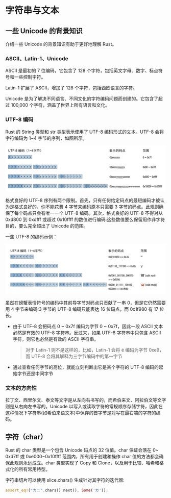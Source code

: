 # 字符串与文本

## 一些 Unicode 的背景知识

介绍一些 Unicode 的背景知识有助于更好地理解 Rust。

### ASCII、Latin-1、Unicode

ASCII 是最初的 7 位编码，它包含了 128 个字符，包括英文字母、数字、标点符号和一些控制字符。

Latin-1 扩展了 ASCII，增加了 128 个字符，包括西欧语言的字符。

Unicode 是为了解决不同语言、不同文化的字符编码问题而创建的。它包含了超过 100,000 个字符，涵盖了世界上所有语言和文化。

### UTF-8 编码

Rust 的 String 类型和 str 类型表示使用了 UTF-8 编码形式的文本。UTF-8 会将字符编码为 1~4 字节的序列，如图所示。

![](./images/1.png)

格式良好的 UTF-8 序列有两个限制。首先，只有任何给定码点的最短编码才被认为是格式良好的，你不能花费 4 字节来编码原本只需要 3 字节的码点。此规则确保了每个码点只会有唯一一个 UTF-8 编码。其次，格式良好的 UTF-8 不得对从 0xd800 到 0xdfff 或超过 0x10ffff 的数值进行编码:这些数值要么保留用作非字符目的，要么完全超出了 Unicode 的范围。

一些 UTF-8 的编码示例：

![](./images/2.png)

虽然在螃蟹表情符号的编码中其前导字节对码点只贡献了一串 0，但是它仍然需要用 4 字节来编码:3 字节的 UTF-8 编码只能表达 16 位码点，而 0x1f980 有 17 位长。

- 由于 UTF-8 会把码点 0 ~ 0x7f 编码为字节 0 ~ 0x7f，因此一段 ASCII 文本必然是有效的 UTF-8 字符串。反过来，如果 UTF-8 字符串中只包含 ASCII 字符，则它也必然是有效的 ASCII 字符串。

  > 对于 Latin-1 则不是这样的，比如，Latin-1 会将 é 编码为字节 0xe9，而 UTF-8 会将其解释为三字节编码中的第一字节

- 通过查看任何字节的高位，就能立刻判断出它是某个字符的 UTF-8 编码的起始字节还是中间字节

### 文本的方向性

拉丁文、西里尔文、泰文等文字是从左向右书写的，而希伯来文、阿拉伯文等文字则是从右向左书写的。Unicode 以写入或读取字符的常规顺序存储字符，因此在这种情况下字符串(如希伯来语文本)中保存的首字节是对写在最右端的字符的编码。

## 字符（char）

Rust 的 char 类型是一个包含 Unicode 码点的 32 位值。char 保证会落在 0~ 0xd7ff 或 0xe000~0x10ffff 范围内，所有用于创建和操作 char 值的方法都会确保此规则永远成立。char 类型实现了 Copy 和 Clone，以及用于比较、哈希和格式化的所有常用特型。

字符串切片可以使用 slice.chars() 生成针对其字符的迭代器:

```rust
assert_eq!("カニ".chars().next(), Some('カ'));
```
